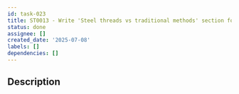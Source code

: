 ```yaml
---
id: task-023
title: ST0013 - Write 'Steel threads vs traditional methods' section for blog 0002
status: done
assignee: []
created_date: '2025-07-08'
labels: []
dependencies: []
---
```


## Description
